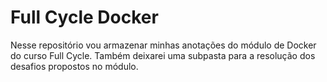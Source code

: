 # Full Cycle Docker

Nesse repositório vou armazenar minhas anotações do módulo de Docker do curso Full Cycle.
Também deixarei uma subpasta para a resolução dos desafios propostos no módulo.
